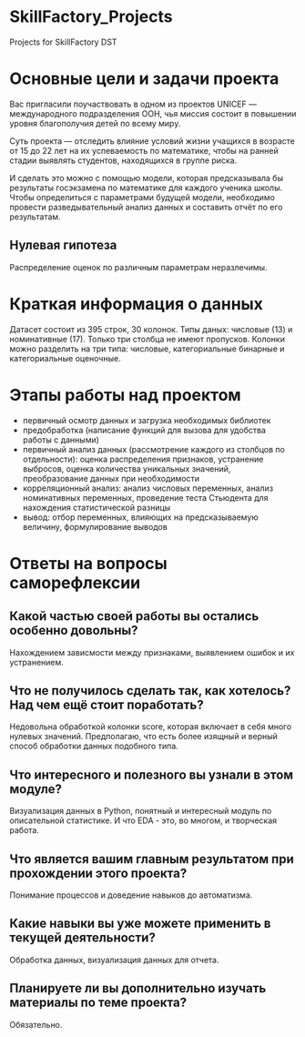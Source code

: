 # SkillFactory_Projects
Projects for SkillFactory DST
# Основные цели и задачи проекта
Вас пригласили поучаствовать в одном из проектов UNICEF — международного подразделения ООН, чья миссия состоит в повышении уровня благополучия детей по всему миру.

Суть проекта — отследить влияние условий жизни учащихся в возрасте от 15 до 22 лет на их успеваемость по математике, чтобы на ранней стадии выявлять студентов, находящихся в группе риска.

И сделать это можно с помощью модели, которая предсказывала бы результаты госэкзамена по математике для каждого ученика школы. Чтобы определиться с параметрами будущей модели, необходимо провести разведывательный анализ данных и составить отчёт по его результатам.

## Нулевая гипотеза
Распределение оценок по различным параметрам неразлечимы.

# Краткая информация о данных
Датасет состоит из 395 строк, 30 колонок. Типы даных: числовые (13) и номинативные (17). Только три столбца не имеют пропусков. 
Колонки можно разделить на три типа: числовые, категориальные бинарные и категориальные оценочные.

# Этапы работы над проектом
- первичный осмотр данных и загрузка необходимых библиотек
- предобработка (написание функций для вызова для удобства работы с данными)
- первичный анализ данных (рассмотрение каждого из столбцов по отдельности): оценка распределения признаков, устранение выбросов, оценка количества уникальных значений, преобразование данных при необходимости
- корреляционный анализ: анализ числовых переменных, анализ номинативных переменных, проведение теста Стьюдента для нахождения статистической разницы
- вывод: отбор переменных, влияющих на предсказываемую величину, формулирование выводов

# Ответы на вопросы саморефлексии
## Какой частью своей работы вы остались особенно довольны?
Нахождением зависмости между признаками, выявлением ошибок и их устранением.
## Что не получилось сделать так, как хотелось? Над чем ещё стоит поработать?
Недовольна обработкой колонки score, которая включает в себя много нулевых значений. Предполагаю, что есть более изящный и верный способ обработки данных подобного типа. 
## Что интересного и полезного вы узнали в этом модуле?
Визуализация данных в Python, понятный и интересный модуль по описательной статистике. И что EDA - это, во многом, и творческая работа.
## Что является вашим главным результатом при прохождении этого проекта?
Понимание процессов и доведение навыков до автоматизма.
## Какие навыки вы уже можете применить в текущей деятельности?
Обработка данных, визуализация данных для отчета.
## Планируете ли вы дополнительно изучать материалы по теме проекта?
Обязательно.
